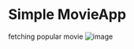 # Simple MovieApp
fetching popular movie
![image](https://user-images.githubusercontent.com/29175500/165373647-48c77c2e-e669-4207-a123-7cd932e7c6e4.png)
